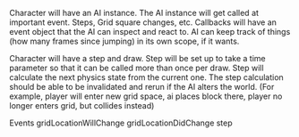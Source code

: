 Character will have an AI instance.
The AI instance will get called at important event. Steps, Grid square changes, etc.
Callbacks will have an event object that the AI can inspect and react to.
AI can keep track of things (how many frames since jumping) in its own scope, if it wants.


Character will have a step and draw.
Step will be set up to take a time parameter so that it can be called more than once per draw.
Step will calculate the next physics state from the current one.
The step calculation should be able to be invalidated and rerun if the AI alters the world. (For example, player will enter new grid space, ai places block there, player no longer enters grid, but collides instead)

Events
gridLocationWillChange
gridLocationDidChange
step
